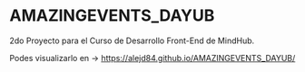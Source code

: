 # AMAZINGEVENTS_DAYUB
2do Proyecto para el Curso de Desarrollo Front-End de MindHub.

Podes visualizarlo en -> https://alejd84.github.io/AMAZINGEVENTS_DAYUB/